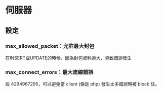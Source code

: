 # 伺服器

## 設定


### max_allowed_packet：允許最大封包

在INSERT或UPDATE的時候，因為封包資料過大，導致錯誤發生

### max_connect_errors：最大連線錯誤

設 4294967295，可以避免當 client (像是 php) 發生太多錯誤時被 block 住。
